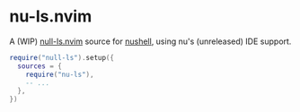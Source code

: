 # nu-ls.nvim

A (WIP) [null-ls.nvim](https://github.com/jose-elias-alvarez/null-ls.nvim) source for [nushell](https://www.nushell.sh/), using nu's (unreleased) IDE support.

```lua
require("null-ls").setup({
  sources = {
    require("nu-ls"),
    -- ...
  },
})
```
